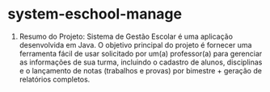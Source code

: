 ﻿# system-eschool-manage
 
1. Resumo do Projeto:
   Sistema de Gestão Escolar é uma aplicação desenvolvida em Java. O objetivo principal do projeto é 
   fornecer uma ferramenta fácil de usar solicitado por um(a) professor(a) para gerenciar as informações de sua turma, 
   incluindo o cadastro de alunos, disciplinas e o lançamento de notas (trabalhos e provas) por bimestre + geração de 
   relatórios completos.
